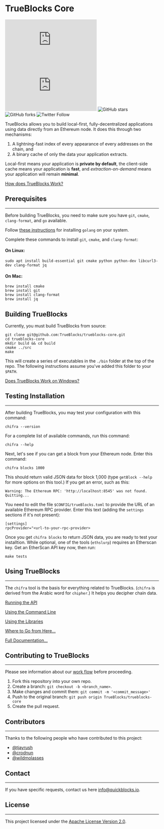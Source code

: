 # TrueBlocks Core

![GitHub repo size](https://img.shields.io/github/repo-size/scottydocs/README-template.md)
![GitHub contributors](https://img.shields.io/github/contributors/scottydocs/README-template.md)
![GitHub stars](https://img.shields.io/github/stars/TrueBlocks/trueblocks-core?style%3Dsocial)
![GitHub forks](https://img.shields.io/github/forks/TrueBlocks/trueblocks-core?style=social)
![Twitter Follow](https://img.shields.io/twitter/follow/trueblocks?style=social)

TrueBlocks allows you to build local-first, fully-decentralized applications using data directly from an Ethereum node. It does this through two mechanisms:

1. A lightning-fast index of every appearance of every addresses on the chain, and
2. A binary cache of only the data your application extracts. 

Local-first means your application is **private by default**, the client-side cache means your application is **fast**, and *extraction-on-demand* means your application will remain **minimal**.

[How does TrueBlocks Work?](./docs/FAQ.md#how-it-works)

## Prerequisites
---

Before building TrueBlocks, you need to make sure you have `git`, `cmake`, `clang-format`, and `go` available.

Follow [these instructions](https://golang.org/doc/install) for installing `golang` on your system.

Complete these commands to install `git`, `cmake`, and `clang-format`:

#### On Linux:

```[shell]
sudo apt install build-essential git cmake python python-dev libcurl3-dev clang-format jq
```

#### On Mac:

```[shell]
brew install cmake
brew install git
brew install clang-format
brew install jq
```
## Building TrueBlocks

Currently, you must build TrueBlocks from source:

```[shell]
git clone git@github.com:TrueBlocks/trueblocks-core.git
cd trueblocks-core
mkdir build && cd build
cmake ../src
make
```

This will create a series of executables in the `./bin` folder at the top of the repo. The following instructions assume you've added this folder to your `$PATH`.

[Does TrueBlocks Work on Windows?](./docs/FAQ.md-windows)

## Testing Installation
---

After building TrueBlocks, you may test your configuration with this command:

```[shell]
chifra --version
```

For a complete list of available commands, run this command:

```[shell]
chifra --help
```

Next, let's see if you can get a block from your Ethereum node. Enter this command:

```[shell]
chifra blocks 1000
```

This should return valid JSON data for block 1,000 (type `getBlock --help` for more options on this tool.) If you get an error, such as this:

```[shell]
Warning: The Ethereum RPC: 'http://localhost:8545' was not found. Quitting...
```

You need to edit the file `$CONFIG/trueBlocks.toml` to provide the URL of an available Ethereum RPC provider. Enter this text (adding the `settings` sections if it's not present):

```[toml]
[settings]
rpcProvider="<url-to-your-rpc-provider>
```

Once you get `chifra blocks` to return JSON data, you are ready to test your installtion. While optional, one of the tools (`ethslurp`) requires an Etherscan key. Get an EtherScan API key now, then run:

```[shell]
make tests
```

## Using TrueBlocks
---

The `chifra` tool is the basis for everything related to TrueBlocks. (`chifra` is derived from the Arabic word for `chipher`.) It helps you decipher chain data.

[Running the API](./docs/FAQ.md#running-the-api)

[Using the Command Line](./docs/FAQ.md#using-the-command-line)

[Using the Libraries](./docs/FAQ.md#using-the-library)

[Where to Go from Here...](./docs/FAQ.md#where-to-go-from-here)

[Full Documentation...](./docs/FAQ.md#full-documentation)

## Contributing to TrueBlocks
---
Please see information about our [work flow](./docs/BRANCHING.md) before proceeding.

1. Fork this repository into your own repo.
2. Create a branch: `git checkout -b <branch_name>`.
3. Make changes and commit them: `git commit -m '<commit_message>'`
4. Push to the original branch: `git push origin TrueBlocks/trueblocks-core`
5. Create the pull request.

## Contributors
---
Thanks to the following people who have contributed to this project:

* [@tjayrush](https://github.com/tjayrush)
* [@crodnun](https://github.com/crodnun)
* [@wildmolasses](https://github.com/wildmolasses)

## Contact
---
If you have specific requests, contact us here <info@quickblocks.io>.

## License
---
This project licensed under the [Apache License Version 2.0](LICENSE.md).
